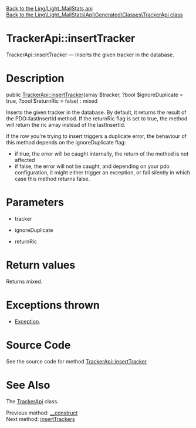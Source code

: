 [Back to the Ling/Light_MailStats api](https://github.com/lingtalfi/Light_MailStats/blob/master/doc/api/Ling/Light_MailStats.md)<br>
[Back to the Ling\Light_MailStats\Api\Generated\Classes\TrackerApi class](https://github.com/lingtalfi/Light_MailStats/blob/master/doc/api/Ling/Light_MailStats/Api/Generated/Classes/TrackerApi.md)


TrackerApi::insertTracker
================



TrackerApi::insertTracker — Inserts the given tracker in the database.




Description
================


public [TrackerApi::insertTracker](https://github.com/lingtalfi/Light_MailStats/blob/master/doc/api/Ling/Light_MailStats/Api/Generated/Classes/TrackerApi/insertTracker.md)(array $tracker, ?bool $ignoreDuplicate = true, ?bool $returnRic = false) : mixed




Inserts the given tracker in the database.
By default, it returns the result of the PDO::lastInsertId method.
If the returnRic flag is set to true, the method will return the ric array instead of the lastInsertId.


If the row you're trying to insert triggers a duplicate error, the behaviour of this method depends on
the ignoreDuplicate flag:
- if true, the error will be caught internally, the return of the method is not affected
- if false, the error will not be caught, and depending on your pdo configuration, it might either
         trigger an exception, or fail silently in which case this method returns false.




Parameters
================


- tracker

    

- ignoreDuplicate

    

- returnRic

    


Return values
================

Returns mixed.


Exceptions thrown
================

- [Exception](http://php.net/manual/en/class.exception.php).&nbsp;







Source Code
===========
See the source code for method [TrackerApi::insertTracker](https://github.com/lingtalfi/Light_MailStats/blob/master/Api/Generated/Classes/TrackerApi.php#L42-L93)


See Also
================

The [TrackerApi](https://github.com/lingtalfi/Light_MailStats/blob/master/doc/api/Ling/Light_MailStats/Api/Generated/Classes/TrackerApi.md) class.

Previous method: [__construct](https://github.com/lingtalfi/Light_MailStats/blob/master/doc/api/Ling/Light_MailStats/Api/Generated/Classes/TrackerApi/__construct.md)<br>Next method: [insertTrackers](https://github.com/lingtalfi/Light_MailStats/blob/master/doc/api/Ling/Light_MailStats/Api/Generated/Classes/TrackerApi/insertTrackers.md)<br>


